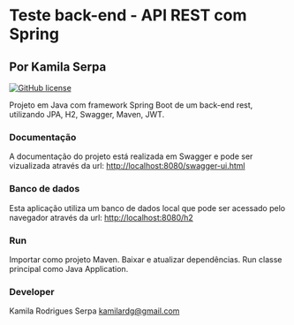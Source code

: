# Teste back-end - API REST com Spring

## Por Kamila Serpa

[![GitHub license](https://img.shields.io/badge/linkedin-green.svg)](https://br.linkedin.com/in/kamila-rodrigues-serpa-755a8348)

Projeto em Java com framework Spring Boot de um back-end rest, utilizando JPA, H2, Swagger, Maven, JWT.

### Documentação

A documentação do projeto está realizada em Swagger e pode ser vizualizada através da url:
[http://localhost:8080/swagger-ui.html](http://localhost:8080/swagger-ui.html)

### Banco de dados

Esta aplicação utiliza um banco de dados local que pode ser acessado pelo navegador através da url:
[http://localhost:8080/h2](http://localhost:8080/h2)

### Run

Importar como projeto Maven. Baixar e atualizar dependências. Run classe principal como Java Application.

### Developer
Kamila Rodrigues Serpa
kamilardg@gmail.com
